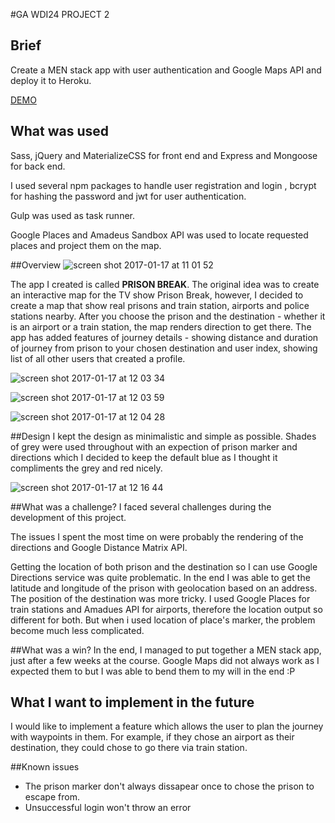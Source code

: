 #GA WDI24 PROJECT 2
## Brief
Create a MEN stack app with user authentication and Google Maps API and deploy it to Heroku. 

[DEMO](linkhere)

## What was used

Sass, jQuery and MaterializeCSS for front end and Express and Mongoose for back end. 

I used several npm packages to handle user registration and login , bcrypt for hashing the password and jwt for user authentication. 

Gulp was used as task runner.

Google Places and Amadeus Sandbox API was used to locate requested places and project them on the map. 

##Overview
![screen shot 2017-01-17 at 11 01 52](https://cloud.githubusercontent.com/assets/20258758/22019566/029df49a-dcac-11e6-9d79-ee4804962f57.png)

The app I created is called **PRISON BREAK**. The original idea was to create an interactive map for the TV show Prison Break, however, I decided to create a map that show real prisons and train station, airports and police stations nearby. After you choose the prison and the destination - whether it is an airport or a train station, the map renders direction to get there. The app has added features of journey details - showing distance and duration of journey from prison to your chosen destination and user index, showing list of all other users that created a profile. 

![screen shot 2017-01-17 at 12 03 34](https://cloud.githubusercontent.com/assets/20258758/22019847/1f2099a0-dcad-11e6-9f43-47f2f4bd3ee9.png)

![screen shot 2017-01-17 at 12 03 59](https://cloud.githubusercontent.com/assets/20258758/22019846/1f1e6f04-dcad-11e6-8bf6-4c22551cad3a.png)

![screen shot 2017-01-17 at 12 04 28](https://cloud.githubusercontent.com/assets/20258758/22019848/1f294a14-dcad-11e6-9093-2f78c77b1a97.png) 

##Design
I kept the design as minimalistic and simple as possible. Shades of grey were used throughout with an expection of prison marker and directions which I decided to keep the default blue as I thought it compliments the grey and red nicely. 

![screen shot 2017-01-17 at 12 16 44](https://cloud.githubusercontent.com/assets/20258758/22020182/d01659a6-dcae-11e6-9f14-30f1cc584c2a.png)


##What was a challenge?
I faced several challenges during the development of this project.

The issues I spent the most time on were probably the rendering of the directions and Google Distance Matrix API. 

Getting the location of both prison and the destination so I can use Google Directions service was quite problematic. In the end I was able to get the latitude and longitude of the prison with geolocation based on an address. The position of the destination was more tricky. I used Google Places for train stations and Amadues API for airports, therefore the location output so different for both. But when i used location of place's marker, the problem become much less complicated. 


##What was a win?
In the end, I managed to put together a MEN stack app, just after a few weeks at the course. Google Maps did not always work as I expected them to but I was able to bend them to my will in the end :P 

## What I want to implement in the future
I would like to implement a feature which allows the user to plan the journey with waypoints in them. For example, if they chose an airport as their destination, they could chose to go there via train station. 

##Known issues
- The prison marker don't always dissapear once to chose the prison to escape from. 
- Unsuccessful login won't throw an error

